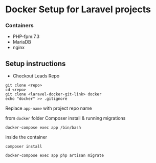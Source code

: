 # Docker Setup for Laravel projects

### Containers
- PHP-fpm:7.3
- MariaDB
- nginx

## Setup instructions

* Checkout Leads Repo

```
git clone <repo>
cd <repo>
git clone <laravel-docker-git-link> docker
echo "docker" >> .gitignore
```

Replace ```app-name``` with project repo name

from ```docker``` folder
Composer install & running migrations

``` docker-compose exec app /bin/bash ```

inside the container

``` composer install ```

``` docker-compose exec app php artisan migrate ```
